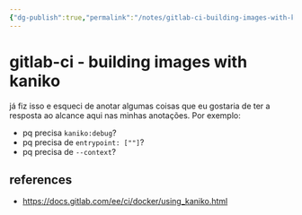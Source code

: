 ```yaml
---
{"dg-publish":true,"permalink":"/notes/gitlab-ci-building-images-with-kaniko/","dgHomeLink":true,"dgPassFrontmatter":false}
---
```


# gitlab-ci - building images with kaniko

já fiz isso e esqueci de anotar algumas coisas que eu gostaria de ter a resposta ao alcance aqui nas minhas anotações. Por exemplo:

- pq precisa `kaniko:debug`?
- pq precisa de `entrypoint: [""]`?
- pq precisa de `--context`?


## references

- <https://docs.gitlab.com/ee/ci/docker/using_kaniko.html>